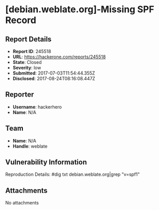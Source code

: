 # [debian.weblate.org]-Missing SPF Record

## Report Details
- **Report ID**: 245518
- **URL**: https://hackerone.com/reports/245518
- **State**: Closed
- **Severity**: low
- **Submitted**: 2017-07-03T11:54:44.355Z
- **Disclosed**: 2017-08-24T08:16:08.447Z

## Reporter
- **Username**: hackerhero
- **Name**: N/A

## Team
- **Name**: N/A
- **Handle**: weblate

## Vulnerability Information
Reproduction Details:
#dig txt debian.weblate.org|grep "v=spf1"


## Attachments
No attachments
